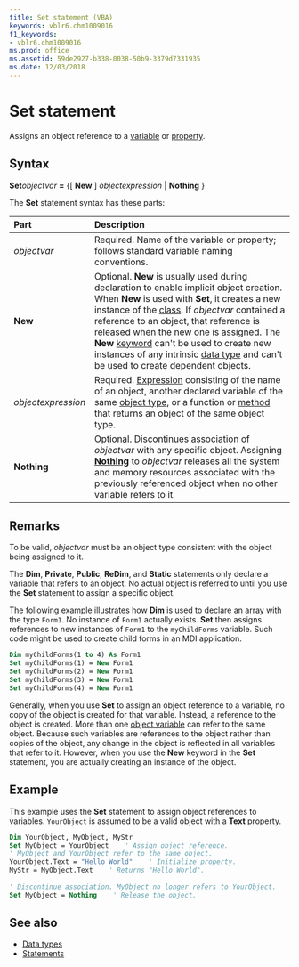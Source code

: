 ```yaml
---
title: Set statement (VBA)
keywords: vblr6.chm1009016
f1_keywords:
- vblr6.chm1009016
ms.prod: office
ms.assetid: 59de2927-b338-0038-50b9-3379d7331935
ms.date: 12/03/2018
---
```



# Set statement

Assigns an object reference to a [variable](../../Glossary/vbe-glossary.md#variable) or [property](../../Glossary/vbe-glossary.md#property).

## Syntax

**Set**_objectvar_ **=** {[ **New** ] _objectexpression_ | **Nothing** }

The **Set** statement syntax has these parts:

|Part|Description|
|:-----|:-----|
| _objectvar_|Required. Name of the variable or property; follows standard variable naming conventions.|
|**New**|Optional. **New** is usually used during declaration to enable implicit object creation. When **New** is used with **Set**, it creates a new instance of the [class](../../Glossary/vbe-glossary.md#class). If _objectvar_ contained a reference to an object, that reference is released when the new one is assigned. The **New** [keyword](../../Glossary/vbe-glossary.md#keyword) can't be used to create new instances of any intrinsic [data type](../../Glossary/vbe-glossary.md#data-type) and can't be used to create dependent objects.|
| _objectexpression_|Required. [Expression](../../Glossary/vbe-glossary.md#expression) consisting of the name of an object, another declared variable of the same [object type](../../Glossary/vbe-glossary.md#object-type), or a function or [method](../../Glossary/vbe-glossary.md#method) that returns an object of the same object type.|
|**Nothing**|Optional. Discontinues association of _objectvar_ with any specific object. Assigning **[Nothing](nothing-keyword.md)** to _objectvar_ releases all the system and memory resources associated with the previously referenced object when no other variable refers to it.|

## Remarks

To be valid, _objectvar_ must be an object type consistent with the object being assigned to it.

The **Dim**, **Private**, **Public**, **ReDim**, and **Static** statements only declare a variable that refers to an object. No actual object is referred to until you use the **Set** statement to assign a specific object.

The following example illustrates how **Dim** is used to declare an [array](../../Glossary/vbe-glossary.md#array) with the type `Form1`. No instance of `Form1` actually exists. **Set** then assigns references to new instances of `Form1` to the `myChildForms` variable. Such code might be used to create child forms in an MDI application.

```vb
Dim myChildForms(1 to 4) As Form1 
Set myChildForms(1) = New Form1 
Set myChildForms(2) = New Form1 
Set myChildForms(3) = New Form1 
Set myChildForms(4) = New Form1 

```

Generally, when you use **Set** to assign an object reference to a variable, no copy of the object is created for that variable. Instead, a reference to the object is created. More than one [object variable](../../Glossary/vbe-glossary.md#object-variable) can refer to the same object. Because such variables are references to the object rather than copies of the object, any change in the object is reflected in all variables that refer to it. However, when you use the **New** keyword in the **Set** statement, you are actually creating an instance of the object.

## Example

This example uses the **Set** statement to assign object references to variables. `YourObject` is assumed to be a valid object with a **Text** property.


```vb
Dim YourObject, MyObject, MyStr 
Set MyObject = YourObject    ' Assign object reference. 
' MyObject and YourObject refer to the same object. 
YourObject.Text = "Hello World"    ' Initialize property. 
MyStr = MyObject.Text    ' Returns "Hello World". 
 
' Discontinue association. MyObject no longer refers to YourObject. 
Set MyObject = Nothing    ' Release the object. 

```

## See also

- [Data types](data-type-summary.md)
- [Statements](../statements.md)
